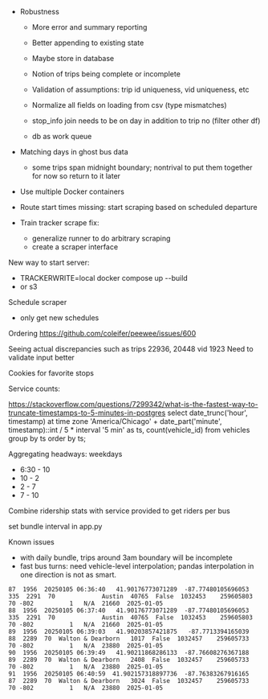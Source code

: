 - Robustness
  - More error and summary reporting
  - Better appending to existing state
  - Maybe store in database
  - Notion of trips being complete or incomplete
  - Validation of assumptions: trip id uniqueness, vid uniqueness, etc
  - Normalize all fields on loading from csv (type mismatches)
  - stop_info join needs to be on day in addition to trip no (filter other df)

  - db as work queue


- Matching days in ghost bus data
  - some trips span midnight boundary; nontrival to put them together for now so return to it later


- Use multiple Docker containers
- Route start times missing: start scraping based on scheduled departure

- Train tracker scrape fix:
  - generalize runner to do arbitrary scraping
  - create a scraper interface

New way to start server:
 - TRACKERWRITE=local docker compose up --build
 - or s3

Schedule scraper
 - only get new schedules

Ordering
https://github.com/coleifer/peewee/issues/600

Seeing actual discrepancies such as trips 22936, 20448 vid 1923
Need to validate input better

Cookies for favorite stops

Service counts:

https://stackoverflow.com/questions/7299342/what-is-the-fastest-way-to-truncate-timestamps-to-5-minutes-in-postgres
select date_trunc('hour', timestamp) at time zone 'America/Chicago' + date_part('minute', timestamp)::int / 5 * interval '5 min' as ts, count(vehicle_id) from vehicles group by ts order by ts;

Aggregating headways:
weekdays
- 6:30 - 10
- 10 - 2
- 2 - 7
- 7 - 10

Combine ridership stats with service provided to get riders per bus

set bundle interval in app.py

Known issues
- with daily bundle, trips around 3am boundary will be incomplete
- fast bus turns: need vehicle-level interpolation; pandas interpolation in one direction is not as smart.
```
87  1956  20250105 06:36:40   41.90176773071289  -87.77480105696053  335  2291  70             Austin  40765  False  1032453    259605803   70 -802          1   N/A  21660  2025-01-05
88  1956  20250105 06:37:40   41.90176773071289  -87.77480105696053  335  2291  70             Austin  40765  False  1032453    259605803   70 -802          1   N/A  21660  2025-01-05
89  1956  20250105 06:39:03   41.90203857421875   -87.7713394165039   88  2289  70  Walton & Dearborn   1017  False  1032457    259605733   70 -802          1   N/A  23880  2025-01-05
90  1956  20250105 06:39:49   41.90211868286133  -87.76608276367188   89  2289  70  Walton & Dearborn   2408  False  1032457    259605733   70 -802          1   N/A  23880  2025-01-05
91  1956  20250105 06:40:59  41.902157318897736  -87.76383267916165   87  2289  70  Walton & Dearborn   3024  False  1032457    259605733   70 -802          1   N/A  23880  2025-01-05
```